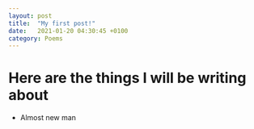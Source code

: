 ```yaml
---
layout: post
title:  "My first post!"
date:   2021-01-20 04:30:45 +0100
category: Poems
---
```


# Here are the things I will be writing about
- Almost new man